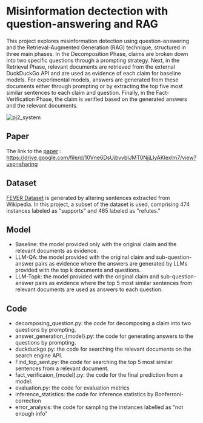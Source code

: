 # Misinformation dectection with question-answering and RAG

This project explores misinformation detection using question-answering and the Retrieval-Augmented Generation (RAG) technique, structured in three main phases. In the Decomposition Phase, claims are broken down into two specific questions through a prompting strategy. Next, in the Retrieval Phase, relevant documents are retrieved from the external DuckDuckGo API and are used as evidence of each claim for baseline models. For experimental models, answers are generated from these documents either through prompting or by extracting the top five most similar sentences to each claim and question. Finally, in the Fact-Verification Phase, the claim is verified based on the generated answers and the relevant documents.

![pj2_system](https://github.com/user-attachments/assets/78a2bca8-0f78-4f27-9470-fc4a2414b698)

## Paper
The link to the [paper](https://drive.google.com/file/d/10Vne6DsUjbvvblJMT0NjjLIyAKlexlm7/view?usp=sharing) : https://drive.google.com/file/d/10Vne6DsUjbvvblJMT0NjjLIyAKlexlm7/view?usp=sharing 
## Dataset
[FEVER Dataset](https://huggingface.co/datasets/fever/fever) is generated by altering sentences extracted from Wikipedia. In this project, a subset of the dataset is used, comprising 474 instances labeled as "supports" and 465 labeled as "refutes."

## Model
* Baseline: the model provided only with the original claim and the relevant documents as evidence.
* LLM-QA: the model provided with the original claim and sub-question-answer pairs as evidence where the answers are generated by LLMs provided with the top k documents and questions.
* LLM-Topk: the model provided with the original claim and sub-question-answer pairs as evidence where the top 5 most similar sentences from relevant documents are used as answers to each question.

## Code
* decomposing_question.py: the code for decomposing a claim into two questions by prompting.
* answer_generation_{model}.py: the code for generating answers to the questions by prompting.
* duckduckgo.py: the code for searching the relevant documents on the search engine API.
* Find_top_sent.py: the code for searching the top 5 most similar sentences from a relevant document.
* fact_verificaion_{model}.py: the code for the final prediction from a model.
* evaluation.py: the code for evaluation metrics
* inference_statistics: the code for inference statistics by Bonferroni-correction
* error_analysis: the code for sampling the instances labelled as "not enough info"

  
